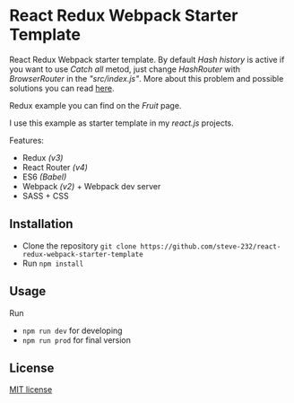 # React Redux Webpack Starter Template
React Redux Webpack starter template.
By default *Hash history* is active if you want to use *Catch all* metod, just change *HashRouter* with *BrowserRouter* in the *"src/index.js"*.
More about this problem and possible solutions you can read [here](https://stackoverflow.com/questions/27928372/react-router-urls-dont-work-when-refreshing-or-writting-manually).

Redux example you can find on the *Fruit* page.

I use this example as starter template in my *react.js* projects.

Features:
* Redux *(v3)*
* React Router *(v4)*
* ES6 *(Babel)*
* Webpack *(v2)* + Webpack dev server
* SASS + CSS

## Installation
* Clone the repository `git clone https://github.com/steve-232/react-redux-webpack-starter-template`
* Run `npm install`

## Usage
Run
* `npm run dev` for developing
* `npm run prod` for final version

## License
[MIT license](http://www.opensource.org/licenses/MIT)
